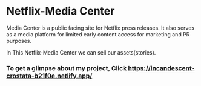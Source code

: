 # Netflix-Media Center
<p>Media Center is a public facing site for Netflix press releases. It also serves as a media platform for limited early content access for marketing and PR purposes.</p>
<p>In This Netflix-Media Center we can sell our assets(stories).</p>

### To get a glimpse about my project, Click  https://incandescent-crostata-b21f0e.netlify.app/

